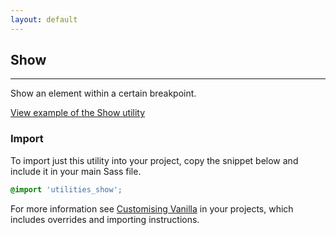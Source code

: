 ```yaml
---
layout: default
---
```


## Show

<hr>

Show an element within a certain breakpoint.

<a href="/examples/utilities/show/" class="js-example">
View example of the Show utility
</a>

### Import

To import just this utility into your project, copy the snippet below and include it in your main Sass file.

```scss
@import 'utilities_show';
```

For more information see [Customising Vanilla](/customising-vanilla/) in your projects, which includes overrides and importing instructions.
